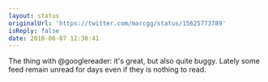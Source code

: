 ```yaml
---
layout: status
originalUrl: 'https://twitter.com/marcgg/status/15625773789'
isReply: false
date: 2010-06-07 12:30:41
---
```


The thing with @googlereader: it's great, but also quite buggy. Lately some feed remain unread for days even if they is nothing to read.
